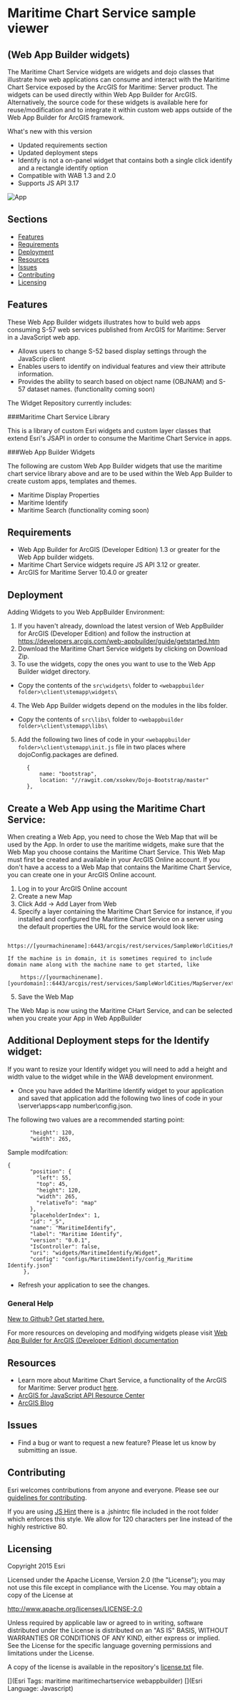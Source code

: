 # Maritime Chart Service sample viewer
## (Web App Builder widgets)


The Maritime Chart Service widgets are widgets and dojo classes that illustrate how web applications can consume and interact with the Maritime Chart Service exposed by the ArcGIS for Maritime: Server product.
The widgets can be used directly within Web App Builder for ArcGIS. Alternatively, the source code for these widgets is available here for reuse/modification and to integrate it within custom web apps outside of the Web App Builder for ArcGIS framework.

What's new with this version
* Updated requirements section
* Updated deployment steps
* Identify is not a on-panel widget that contains both a single click identify and a rectangle identify option
* Compatible with WAB 1.3 and 2.0
* Supports JS API 3.17


![App](maritimechartservice-sample-viewer.png)

## Sections

* [Features](#features)
* [Requirements](#requirements)
* [Deployment](#deployment)
* [Resources](#resources)
* [Issues](#issues)
* [Contributing](#contributing)
* [Licensing](#licensing)

## Features

These Web App Builder widgets illustrates how to build web apps consuming S-57 web services published from ArcGIS for Maritime: Server in a JavaScript web app.
* Allows users to change S-52 based display settings through the JavaScrip client
* Enables users to identify on individual features and view their attribute information.
* Provides the ability to search based on object name (OBJNAM) and S-57 dataset names. (functionality coming soon)

The Widget Repository currently includes:

###Maritime Chart Service Library

This is a library of custom Esri widgets and custom layer classes that extend Esri's JSAPI in order to consume the Maritime Chart Service in apps. 

###Web App Builder Widgets

The following are custom Web App Builder widgets that use the maritime chart service library above and are to be used within the Web App Builder to create custom apps, templates and themes.

* Maritime Display Properties
* Maritime Identify
* Maritime Search (functionality coming soon)


## Requirements
* Web App Builder for ArcGIS (Developer Edition) 1.3 or greater for the Web App builder widgets. 
* Maritime Chart Service widgets require JS API 3.12 or greater. 
* ArcGIS for Maritime Server 10.4.0 or greater


## Deployment

Adding Widgets to you Web AppBuilder Environment:

1. If you haven't already, download the latest version of Web AppBuilder for ArcGIS (Developer Edition) and follow the instruction at https://developers.arcgis.com/web-appbuilder/guide/getstarted.htm 
2. Download the Maritime Chart Service widgets by clicking on Download Zip. 
3. To use the widgets, copy the ones you want to use to the Web App Builder widget directory.
  * Copy the contents of the `src\widgets\` folder to `<webappbuilder folder>\client\stemapp\widgets\`
4. The Web App Builder widgets depend on the modules in the libs folder.
  * Copy the contents of `src\libs\` folder to `<webappbuilder folder>\client\stemapp\libs\`
5. Add the following two lines of code in your `<webappbuilder folder>\client\stemapp\init.js` file in two places where dojoConfig.packages are defined. 
```
      {
          name: "bootstrap",
          location: "//rawgit.com/xsokev/Dojo-Bootstrap/master"
      },
```

## Create a Web App using the Maritime Chart Service:
When creating a Web App, you need to chose the Web Map that will be used by the App. In order to use the maritime widgets, make sure that the Web Map you choose contains the Maritime Chart Service. This Web Map must first be created and available in your ArcGIS Online account. If you don't have a access to a Web Map that contains the Maritime Chart Service, you can create one in your ArcGIS Online account.
1. Log in to your ArcGIS Online account
2. Create a new Map 
3. Click Add -> Add Layer from Web
4. Specify a layer containing the Maritime Chart Service
    for instance, if you installed and configured the Maritime Chart Service on a server using the default properties the URL for the service would look like:

```
	https://[yourmachinename]:6443/arcgis/rest/services/SampleWorldCities/MapServer/exts/Maritime%20Chart%20Service/MapServer
```
    If the machine is in domain, it is sometimes required to include domain name along with the machine name to get started, like 
```
	https://[yourmachinename].[yourdomain]::6443/arcgis/rest/services/SampleWorldCities/MapServer/exts/Maritime%20Chart%20Service/MapServer
```
5. Save the Web Map

The Web Map is now using the Maritime CHart Service, and can be selected when you create your App in Web AppBuilder


## Additional Deployment steps for the Identify widget:

If you want to resize your Identify widget you will need to add a height and width value to the widget while in the WAB development environment.  

 * Once you have added the Maritime Identify widget to your application and saved that application add the following two lines of code in your <webappbuilder folder>\server\apps\<app number\config.json.

The following two values are a recommended starting point:
```
       "height": 120,
       "width": 265,
 ```
 
 Sample modifcation:
 ```
 {
        "position": {
          "left": 55,
          "top": 45,
		  "height": 120,
		  "width": 265,
          "relativeTo": "map"
        },
        "placeholderIndex": 1,
        "id": "_5",
        "name": "MaritimeIdentify",
        "label": "Maritime Identify",
        "version": "0.0.1",
        "IsController": false,
        "uri": "widgets/MaritimeIdentify/Widget",
        "config": "configs/MaritimeIdentify/config_Maritime Identify.json"
      },
```

* Refresh your application to see the changes.

### General Help
[New to Github? Get started here.](http://htmlpreview.github.com/?https://github.com/Esri/esri.github.com/blob/master/help/esri-getting-to-know-github.html)

For more resources on developing and modifying widgets please visit
[Web App Builder for ArcGIS (Developer Edition) documentation](https://developers.arcgis.com/web-appbuilder/)

## Resources

* Learn more about Maritime Chart Service, a functionality of the ArcGIS for Maritime: Server product [here](http://server.arcgis.com/en/server/latest/get-started/windows/arcgis-for-maritime-server.htm#).
* [ArcGIS for JavaScript API Resource Center](http://help.arcgis.com/en/webapi/javascript/arcgis/index.html)
* [ArcGIS Blog](http://blogs.esri.com/esri/arcgis/)

## Issues

* Find a bug or want to request a new feature?  Please let us know by submitting an issue.

## Contributing

Esri welcomes contributions from anyone and everyone. Please see our [guidelines for contributing](https://github.com/esri/contributing).

If you are using [JS Hint](http://www.jshint.com/) there is a .jshintrc file included in the root folder which enforces this style.
We allow for 120 characters per line instead of the highly restrictive 80.

## Licensing

Copyright 2015 Esri

Licensed under the Apache License, Version 2.0 (the "License");
you may not use this file except in compliance with the License.
You may obtain a copy of the License at

   http://www.apache.org/licenses/LICENSE-2.0

Unless required by applicable law or agreed to in writing, software
distributed under the License is distributed on an "AS IS" BASIS,
WITHOUT WARRANTIES OR CONDITIONS OF ANY KIND, either express or implied.
See the License for the specific language governing permissions and
limitations under the License.

A copy of the license is available in the repository's
[license.txt](license.txt) file.

[](Esri Tags: maritime maritimechartservice webappbuilder)
[](Esri Language: Javascript)
